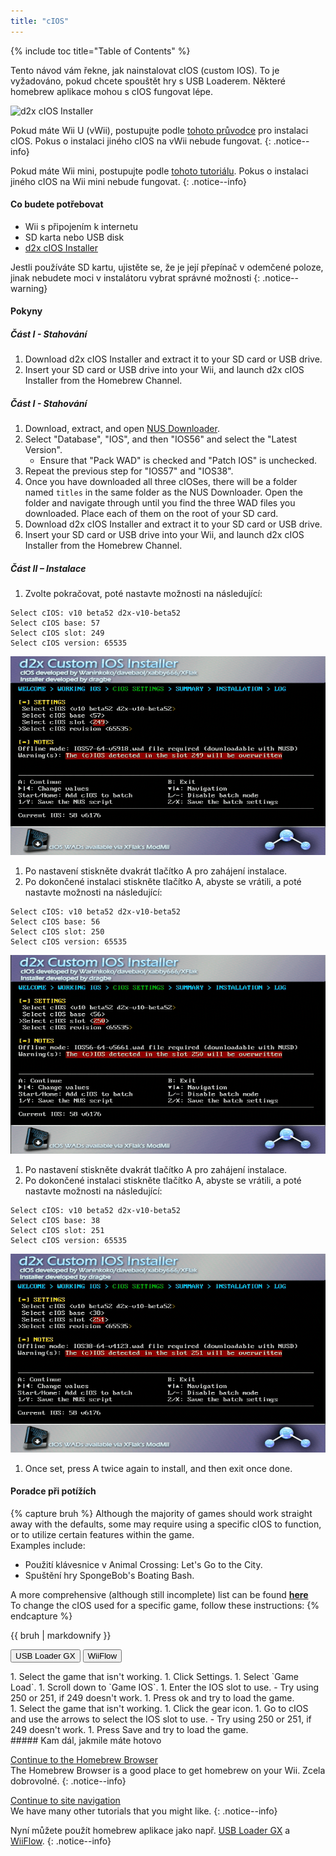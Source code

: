 ```yaml
---
title: "cIOS"
---
```


{% include toc title="Table of Contents" %}

Tento návod vám řekne, jak nainstalovat cIOS (custom IOS). To je vyžadováno, pokud chcete spouštět hry s USB Loaderem. Některé homebrew aplikace mohou s cIOS fungovat lépe.

![d2x cIOS Installer](/images/cios/cIOS.png)

Pokud máte Wii U (vWii), postupujte podle [tohoto průvodce](https://wiiu.hacks.guide/#/vwii-modding) pro instalaci cIOS. Pokus o instalaci jiného cIOS na vWii nebude fungovat.
{: .notice--info}

Pokud máte Wii mini, postupujte podle [tohoto tutoriálu](cios-mini). Pokus o instalaci jiného cIOS na Wii mini nebude fungovat.
{: .notice--info}

#### Co budete potřebovat

* Wii s připojením k internetu
* SD karta nebo USB disk
* [d2x cIOS Installer](https://hbb1.oscwii.org/hbb/d2x-cios-installer/d2x-cios-installer.zip)

Jestli používáte SD kartu, ujistěte se, že je její přepínač v odemčené poloze, jinak nebudete moci v instalátoru vybrat správné možnosti
{: .notice--warning}

#### Pokyny

##### Část I - Stahování

1. Download d2x cIOS Installer and extract it to your SD card or USB drive.
1. Insert your SD card or USB drive into your Wii, and launch d2x cIOS Installer from the Homebrew Channel. </div>
<div id="without-connection" class="blanktabcontent" markdown="1">

##### Část I - Stahování

1. Download, extract, and open [NUS Downloader](https://github.com/WiiDatabase/nusdownloader/releases/download/v1.9-mod-nusfix/NUSD-Mod-NUS-Fix.zip).
1. Select "Database", "IOS", and then "IOS56" and select the "Latest Version".
   - Ensure that "Pack WAD" is checked and "Patch IOS" is unchecked.
1. Repeat the previous step for "IOS57" and "IOS38".
1. Once you have downloaded all three cIOSes, there will be a folder named `titles` in the same folder as the NUS Downloader. Open the folder and navigate through until you find the three WAD files you downloaded. Place each of them on the root of your SD card.
1. Download d2x cIOS Installer and extract it to your SD card or USB drive.
1. Insert your SD card or USB drive into your Wii, and launch d2x cIOS Installer from the Homebrew Channel.
</div>

##### Část II – Instalace

1. Zvolte pokračovat, poté nastavte možnosti na následující:
```
Select cIOS: v10 beta52 d2x-v10-beta52
Select cIOS base: 57
Select cIOS slot: 249
Select cIOS version: 65535
```
![Install cIOS 249](/images/cios/Install249.png)
1. Po nastavení stiskněte dvakrát tlačítko A pro zahájení instalace.
1. Po dokončené instalaci stiskněte tlačítko A, abyste se vrátili, a poté nastavte možnosti na následující:
```
Select cIOS: v10 beta52 d2x-v10-beta52
Select cIOS base: 56
Select cIOS slot: 250
Select cIOS version: 65535
```
![Install cIOS 250](/images/cios/Install250.png)
1. Po nastavení stiskněte dvakrát tlačítko A pro zahájení instalace.
1. Po dokončené instalaci stiskněte tlačítko A, abyste se vrátili, a poté nastavte možnosti na následující:
```
Select cIOS: v10 beta52 d2x-v10-beta52
Select cIOS base: 38
Select cIOS slot: 251
Select cIOS version: 65535
```
![Install cIOS 251](/images/cios/Install251.png)
1. Once set, press A twice again to install, and then exit once done.

#### Poradce při potížích

{% capture bruh %}
Although the majority of games should work straight away with the defaults, some may require using a specific cIOS to function, or to utilize certain features within the game.<br> Examples include:
* Použití klávesnice v Animal Crossing: Let's Go to the City.
* Spuštění hry SpongeBob's Boating Bash.

A more comprehensive (although still incomplete) list can be found [**here**](https://wiki.gbatemp.net/wiki/Wii_cIOS_base_Compatibility_List)<br> To change the cIOS used for a specific game, follow these instructions:
{% endcapture %}
<div class="notice--warning">{{ bruh | markdownify }}</div>

<button class="tablinks btn btn--large btn--primary" id="defaultOpen" onclick="openTab(event, 'usbloadergx')">USB Loader GX</button>
<button class="tablinks btn btn--large btn--info" onclick="openTab(event, 'wiiflow')">WiiFlow</button>

<div id="usbloadergx" class="blanktabcontent" markdown="1">
1. Select the game that isn't working.
1. Click Settings.
1. Select `Game Load`.
1. Scroll down to `Game IOS`.
1. Enter the IOS slot to use.
    - Try using 250 or 251, if 249 doesn't work.
1. Press ok and try to load the game.
</div>
<div id="wiiflow" class="blanktabcontent" markdown="1">
1. Select the game that isn't working.
1. Click the gear icon.
1. Go to cIOS and use the arrows to select the IOS slot to use.
    - Try using 250 or 251, if 249 doesn't work.
1. Press Save and try to load the game.
</div>
##### Kam dál, jakmile máte hotovo

[Continue to the Homebrew Browser](hbb)<br> The Homebrew Browser is a good place to get homebrew on your Wii. Zcela dobrovolné.
{: .notice--info}

[Continue to site navigation](site-navigation)<br> We have many other tutorials that you might like.
{: .notice--info}

Nyní můžete použít homebrew aplikace jako např. [USB Loader GX](usbloadergx) a [WiiFlow](wiiflow).
{: .notice--info}

<script>
    let tabcontent = document.getElementsByClassName("blanktabcontent");
    let tablinks = document.getElementsByClassName("tablinks");

    function openTab(evt, tabName) {
        let element;

        for (element of tabcontent) {
            element.style.display = "none";
        }

        for (element of tablinks) {
            element.className = element.className.replace("btn--primary", "btn--info");
            if (!element.className.includes('btn--info'))
                element.className += " btn--info";
        }

        document.getElementById(tabName).style.display = "block";
        evt.currentTarget.className = evt.currentTarget.className.replace("btn--info", "btn--primary");
    }

    // Get the element with id="defaultOpen" and click on it
    document.getElementById("defaultOpen").click();
</script>
